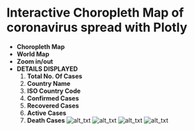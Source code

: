 # Interactive Choropleth Map of coronavirus spread with Plotly
+ **Choropleth Map**
+ **World Map**
+ **Zoom in/out**
+ **DETAILS DISPLAYED**
  1. **Total No. Of Cases**
  2. **Country Name**
  3. **ISO Country Code**
  4. **Confirmed Cases**
  5. **Recovered Cases**
  6. **Active Cases**
  7. **Death Cases**
![alt_txt](https://github.com/sumyak/COVID-19/blob/master/task%206/Screenshot%20(298).png?raw=true)
![alt_txt](https://github.com/sumyak/COVID-19/blob/master/task%206/Screenshot%20(299).png?raw=true)
![alt_txt](https://github.com/sumyak/COVID-19/blob/master/task%206/Screenshot%20(300).png?raw=true)
![alt_txt](https://github.com/sumyak/COVID-19/blob/master/task%206/Screenshot%20(301).png?raw=true)

